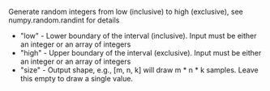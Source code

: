 Generate random integers from low (inclusive) to high (exclusive), see numpy.random.randint for details
* "low" - Lower boundary of the interval (inclusive). Input must be either an integer or an array of integers
* "high" - Upper boundary of the interval (exclusive). Input must be either an integer or an array of integers
* "size" - Output shape, e.g., [m, n, k] will draw m * n * k samples. Leave this empty to draw a single value.